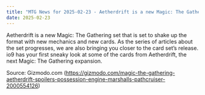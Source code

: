 ```yaml
---
title: "MTG News for 2025-02-23 - Aetherdrift is a new Magic: The Gathering set that..."
date: 2025-02-23
---
```


Aetherdrift is a new Magic: The Gathering set that is set to shake up the format with new mechanics and new cards. As the series of articles about the set progresses, we are also bringing you closer to the card set’s release. io9 has your first sneaky look at some of the cards from Aetherdrift, the next Magic: The Gathering expansion.

Source: Gizmodo.com (https://gizmodo.com/magic-the-gathering-aetherdrift-spoilers-possession-engine-marshalls-pathcruiser-2000554126)
